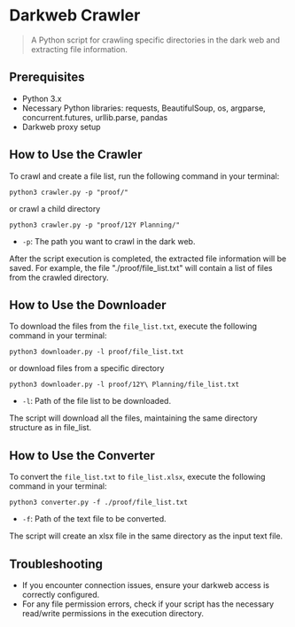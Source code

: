 # Darkweb Crawler

> A Python script for crawling specific directories in the dark web and extracting file information.

## Prerequisites

- Python 3.x
- Necessary Python libraries: requests, BeautifulSoup, os, argparse, concurrent.futures, urllib.parse, pandas
- Darkweb proxy setup

## How to Use the Crawler

To crawl and create a file list, run the following command in your terminal:

```shell
python3 crawler.py -p "proof/"
```

or crawl a child directory

```shell
python3 crawler.py -p "proof/12Y Planning/"  
```

- `-p`: The path you want to crawl in the dark web.

After the script execution is completed, the extracted file information will be saved. For example, the file "./proof/file_list.txt" will contain a list of files from the crawled directory.

## How to Use the Downloader

To download the files from the `file_list.txt`, execute the following command in your terminal:

```shell
python3 downloader.py -l proof/file_list.txt
```

or download files from a specific directory

```shell
python3 downloader.py -l proof/12Y\ Planning/file_list.txt
```

- `-l`: Path of the file list to be downloaded.

The script will download all the files, maintaining the same directory structure as in file_list.

## How to Use the Converter

To convert the `file_list.txt` to `file_list.xlsx`, execute the following command in your terminal:

```shell
python3 converter.py -f ./proof/file_list.txt 
```

- `-f`: Path of the text file to be converted.

The script will create an xlsx file in the same directory as the input text file.

## Troubleshooting

- If you encounter connection issues, ensure your darkweb access is correctly configured.
- For any file permission errors, check if your script has the necessary read/write permissions in the execution directory.
